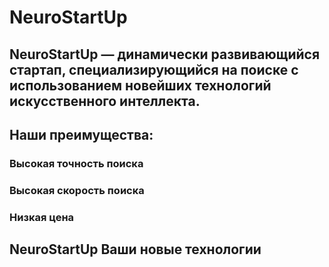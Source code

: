 # NeuroStartUp

## NeuroStartUp — динамически развивающийся стартап, специализирующийся на поиске с использованием новейших технологий искусственного интеллекта.
## Наши преимущества:

### Высокая точность поиска
### Высокая скорость поиска
### Низкая цена


## NeuroStartUp Ваши новые технологии